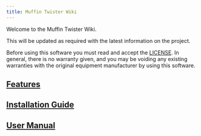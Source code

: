 ```yaml
---
title: Muffin Twister Wiki
---
```

Welcome to the Muffin Twister Wiki.

This will be updated as required with the latest information on the project.

Before using this software you must read and accept the [LICENSE](LICENSE). In general, there is no warranty given, and you may be voiding any existing warranties with the original equipment manufacturer by using this software.

## [Features](/wiki/Features.md)

## [Installation Guide](/wiki/InstallationGuide.md)

## [User Manual](wiki/UserManual.md)
